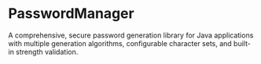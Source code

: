 # PasswordManager
A comprehensive, secure password generation library for Java applications with multiple generation algorithms, configurable character sets, and built-in strength validation.
